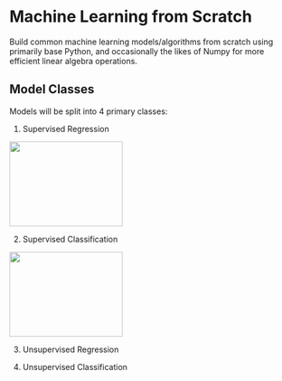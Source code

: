 # Machine Learning from Scratch

Build common machine learning models/algorithms from scratch using primarily base Python, and occasionally the likes of Numpy for more efficient linear algebra operations.

## Model Classes

Models will be split into 4 primary classes:


1) Supervised Regression

<img src="https://upload.wikimedia.org/wikipedia/commons/thumb/3/3a/Linear_regression.svg/438px-Linear_regression.svg.png" width="200" height="150">

2) Supervised Classification

<img src="https://www.mathworks.com/matlabcentral/mlc-downloads/downloads/submissions/63621/versions/2/screenshot.gif" width="200" height="150">

3) Unsupervised Regression    

4) Unsupervised Classification


